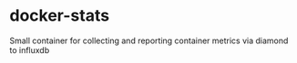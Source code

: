 # docker-stats
Small container for collecting and reporting container metrics via diamond to influxdb
